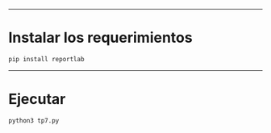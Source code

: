 ****
# Instalar los requerimientos
```bash
pip install reportlab
```
****
# Ejecutar
```bash
python3 tp7.py
```
